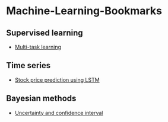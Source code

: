 # Machine-Learning-Bookmarks

## Supervised learning
* [Multi-task learning](https://medium.com/huggingface/beating-the-state-of-the-art-in-nlp-with-hmtl-b4e1d5c3faf) 

## Time series
* [Stock price prediction using LSTM](https://www.altumintelligence.com/articles/a/Time-Series-Prediction-Using-LSTM-Deep-Neural-Networks)

## Bayesian methods
* [Uncertainty and confidence interval](https://erikbern.com/2018/10/08/the-hackers-guide-to-uncertainty-estimates.html)

